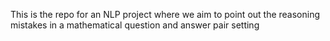 This is the repo for an NLP project where we aim to point out the reasoning mistakes in a mathematical question and answer pair setting
